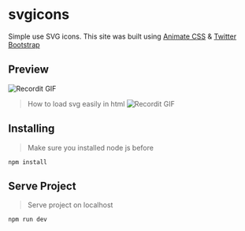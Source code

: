 # svgicons
Simple use SVG icons.
This site was built using [Animate CSS](https://github.com/daneden/animate.css) & [Twitter Bootstrap](https://github.com/twbs/bootstrap)

## Preview
![Recordit GIF](http://g.recordit.co/pCClzPhbN9.gif)

> How to load svg easily in html
![Recordit GIF](http://g.recordit.co/tfhb6szMlT.gif)

## Installing
> Make sure you installed node js before
```
npm install
```

## Serve Project
> Serve project on localhost
```
npm run dev
```

